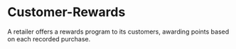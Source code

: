 # Customer-Rewards
A retailer offers a rewards program to its customers, awarding points based on each recorded purchase.
